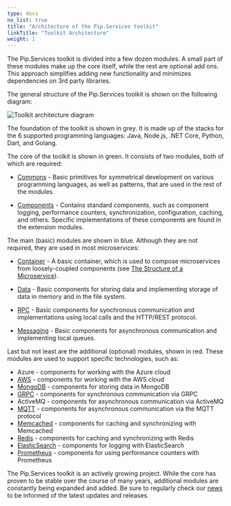 ```yaml
---
type: docs
no_list: true
title: "Architecture of the Pip.Services toolkit"
linkTitle: "Toolkit Architecture"
weight: 1
---
```


The Pip.Services toolkit is divided into a few dozen modules. A small part of these modules make up the core itself, while the rest are optional add ons. This approach simplifies adding new functionality and minimizes dependencies on 3rd party libraries.


The general structure of the Pip.Services toolkit is shown on the following diagram:

![Toolkit architecture diagram](/images/getting_started/toolkit_architecture/toolkit_diagram.png)

The foundation of the toolkit is shown in grey. It is made up of the stacks for the 6 supported programming languages: Java, Node.js, .NET Core, Python, Dart, and Golang.

The core of the toolkit is shown in green. It consists of two modules, both of which are required:

- [Commons](../../commons) - Basic primitives for symmetrical development on various programming languages, as well as patterns, that are used in the rest of the modules.

- [Components](../../components) - Contains standard components, such as component logging, performance counters, synchronization, configuration, caching, and others. Specific implementations of these components are found in the extension modules.

The main (basic) modules are shown in blue. Although they are not required, they are used in most microservices:

- [Container](../../container) - A basic container, which is used to compose microservices from loosely-coupled components (see [The Structure of a Microservice](../microservice_structure)).

- [Data](../../data) - Basic components for storing data and implementing storage of data in memory and in the file system.

- [RPC](../../rpc) - Basic components for synchronous communication and implementations using local calls and the HTTP/REST protocol.

- [Messaging](../../messaging) - Basic components for asynchronous communication and implementing local queues.

Last but not least are the additional (optional) modules, shown in red. These modules are used to support specific technologies, such as:

- Azure - components for working with the Azure cloud
- [AWS](../../aws) - components for working with the AWS cloud
- [MongoDB](../../mongodb) - components for storing data in MongoDB
- [GRPC](../../grpc) - components for synchronous communication via GRPC
- ActiveMQ - components for asynchronous communication via ActiveMQ
- [MQTT](../../mqtt) - components for asynchronous communication via the MQTT protocol
- [Memcached](../../memcached) - components for caching and synchronizing with Memcached
- [Redis](../../redis) - components for caching and synchronizing with Redis
- [ElasticSearch](../../elasticsearch) - components for logging with ElasticSearch
- [Prometheus](../../prometheus) - components for using performance counters with Prometheus

The Pip.Services toolkit is an actively growing project. While the core has proven to be stable over the course of many years, additional modules are constantly being expanded and added. Be sure to regularly check our [news](https://www.pipservices.org/news) to be informed of the latest updates and releases.

